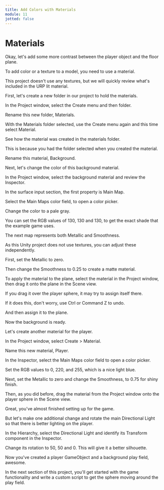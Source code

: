 ```yaml
---
title: Add Colors with Materials
module: 11
jotted: false
---
```


# Materials

Okay, let's add some more contrast between the player object and the floor plane. 

To add color or a texture to a model, you need to use a material. 

This project doesn't use any textures, but we will quickly review what's included in the URP lit material. 

First, let's create a new folder in our project to hold the materials. 

In the Project window, select the Create menu and then folder. 

Rename this new folder, Materials. 

With the Materials folder selected, use the Create menu again and this time select Material. 

See how the material was created in the materials folder. 

This is because you had the folder selected when you created the material. 

Rename this material, Background. 

Next, let's change the color of this background material. 

In the Project window, select the background material and review the Inspector. 

In the surface input section, the first property is Main Map. 

Select the Main Maps color field, to open a color picker. 

Change the color to a pale gray. 

You can set the RGB values of 130, 130 and 130, to get the exact shade that the example game uses. 

The next map represents both Metallic and Smoothness. 

As this Unity project does not use textures, you can adjust these independently. 

First, set the Metallic to zero. 

Then change the Smoothness to 0.25 to create a matte material. 

To apply the material to the plane, select the material in the Project window, then drag it onto the plane in the Scene view. 

If you drag it over the player sphere, it may try to assign itself there. 

If it does this, don't worry, use Ctrl or Command Z to undo. 

And then assign it to the plane. 

Now the background is ready. 

Let's create another material for the player. 

In the Project window, select Create > Material. 

Name this new material, Player. 

In the Inspector, select the Main Maps color field to open a color picker. 

Set the RGB values to 0, 220, and 255, which is a nice light blue. 

Next, set the Metallic to zero and change the Smoothness, to 0.75 for shiny finish. 

Then, as you did before, drag the material from the Project window onto the player sphere in the Scene view. 

Great, you've almost finished setting up for the game. 

But let's make one additional change and rotate the main Directional Light so that there is better lighting on the player. 

In the Hierarchy, select the Directional Light and identify its Transform component in the Inspector. 

Change its rotation to 50, 50 and 0. This will give it a better silhouette. 

Now you've created a player GameObject and a background play field, awesome. 

In the next section of this project, you'll get started with the game functionality and write a custom script to get the sphere moving around the play field.